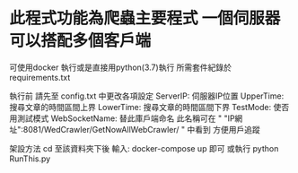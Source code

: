 此程式功能為爬蟲主要程式 一個伺服器可以搭配多個客戶端
====

可使用docker 執行或是直接用python(3.7)執行
所需套件紀錄於 requirements.txt


執行前 請先至 config.txt 中更改各項設定
  ServerIP: 伺服器IP位置
  UpperTime: 搜尋文章的時間區間上界
  LowerTime:  搜尋文章的時間區間下界
  TestMode: 使否用測試模式
  WebSocketName: 替此庫戶端命名 此名稱可在  " "IP網址":8081/WedCrawler/GetNowAllWebCrawler/ "  中看到
                 方便用戶追蹤

架設方法
cd 至該資料夾下後 輸入: docker-compose up 即可
或執行 python RunThis.py
